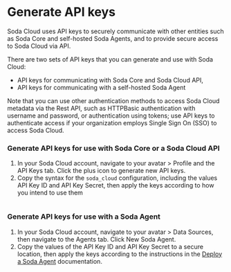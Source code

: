 # Generate API keys

Soda Cloud uses API keys to securely communicate with other entities such as Soda Core and self-hosted Soda Agents, and to provide secure access to Soda Cloud via API.

There are two sets of API keys that you can generate and use with Soda Cloud:

* API keys for communicating with Soda Core and Soda Cloud API,
* API keys for communicating with a self-hosted Soda Agent

Note that you can use other authentication methods to access Soda Cloud metadata via the Rest API, such as HTTPBasic authentication with username and password, or authentication using tokens; use API keys to authenticate access if your organization employs Single Sign On (SSO) to access Soda Cloud.

### Generate API keys for use with Soda Core or a Soda Cloud API

1. In your Soda Cloud account, navigate to your avatar > Profile and the API Keys tab. Click the plus icon to generate new API keys.
2. Copy the syntax for the `soda_cloud` configuration, including the values API Key ID and API Key Secret, then apply the keys according to how you intend to use them



<figure><img src="../.gitbook/assets/Screenshot 2025-06-05 at 3.30.02 PM.png" alt=""><figcaption></figcaption></figure>

### Generate API keys for use with a Soda Agent

1. In your Soda Cloud account, navigate to your avatar > Data Sources, then navigate to the Agents tab. Click New Soda Agent.
2. Copy the values of the API Key ID and API Key Secret to a secure location, then apply the keys according to the instructions in the [Deploy a Soda Agent](../deployment-options/deploy-soda-agent/) documentation.

